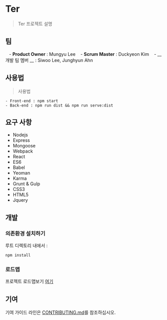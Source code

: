 
# Ter

> Ter 프로젝트 설명


## 팀

   - __Product Owner__ : Mungyu Lee
   - __Scrum Master__ : Duckyeon Kim
   - __ 개발 팀 멤버 __ : Siwoo Lee, Junghyun Ahn


## 사용법

> 사용법

	- Front-end : npm start
	- Back-end : npm run dist && npm run serve:dist

## 요구 사항

- Nodejs 
- Express
- Mongoose
- Webpack
- React
- ES6
- Babel
- Yeoman
- Karma
- Grunt & Gulp
- CSS3
- HTML5
- Jquery

## 개발

### 의존환경 설치하기

루트 디렉토리 내에서 :

```sh
npm install
```

### 로드맵

프로젝트 로드맵보기 [여기](LINK_TO_PROJECT_ISSUES)


## 기여

기여 가이드 라인은 [CONTRIBUTING.md](CONTRIBUTING.md)를 참조하십시오.